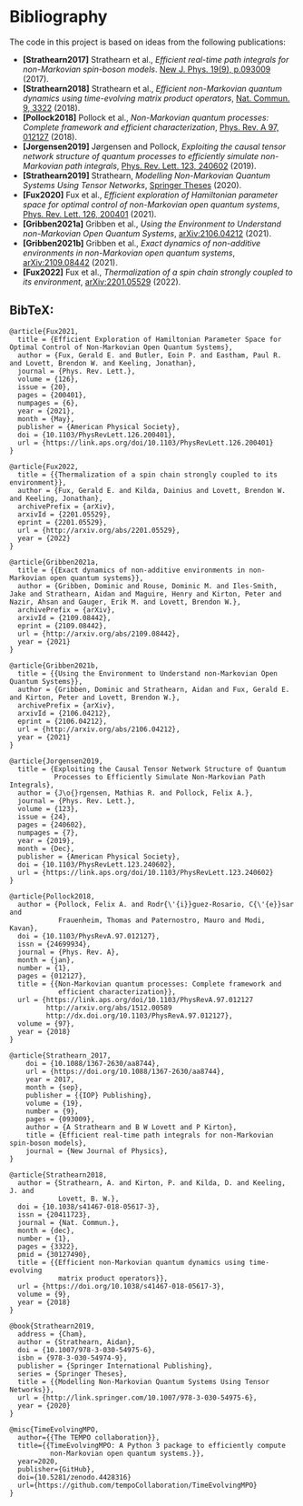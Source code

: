 Bibliography
============

The code in this project is based on ideas from the following publications:

- **[Strathearn2017]** Strathearn et al., *Efficient real-time path integrals for non-Markovian spin-boson models*. [New J. Phys. 19(9), p.093009](http://dx.doi.org/10.1088/1367-2630/aa8744) (2017).
- **[Strathearn2018]** Strathearn et al., *Efficient non-Markovian quantum dynamics using time-evolving matrix product operators*, [Nat. Commun. 9, 3322](https://doi.org/10.1038/s41467-018-05617-3)
  (2018).
- **[Pollock2018]** Pollock et al., *Non-Markovian quantum processes: Complete framework and efficient characterization*, [Phys. Rev. A 97, 012127](http://dx.doi.org/10.1103/PhysRevA.97.012127) (2018).
- **[Jorgensen2019]** Jørgensen and Pollock, *Exploiting the causal tensor network structure of quantum processes to efficiently simulate non-Markovian path integrals*, [Phys. Rev. Lett. 123, 240602](http://dx.doi.org/10.1103/PhysRevLett.123.240602) (2019).
- **[Strathearn2019]** Strathearn, *Modelling Non-Markovian Quantum Systems Using Tensor Networks*, [Springer Theses](http://link.springer.com/10.1007/978-3-030-54975-6) (2020).
- **[Fux2020]** Fux et al., *Efficient exploration of Hamiltonian parameter space for optimal control of non-Markovian open quantum systems*, [Phys. Rev. Lett. 126, 200401](https://link.aps.org/doi/10.1103/PhysRevLett.126.200401) (2021).
- **[Gribben2021a]** Gribben et al., *Using the Environment to Understand non-Markovian Open Quantum Systems*, [arXiv:2106.04212](http://arxiv.org/abs/2106.04212) (2021).
- **[Gribben2021b]** Gribben et al., *Exact dynamics of non-additive environments in non-Markovian open quantum systems*, [arXiv:2109.08442](http://arxiv.org/abs/2109.08442) (2021).
- **[Fux2022]** Fux et al., *Thermalization of a spin chain strongly coupled to its environment*, [arXiv:2201.05529](http://arxiv.org/abs/2201.05529) (2022).


BibTeX:
-------


```
@article{Fux2021,
  title = {Efficient Exploration of Hamiltonian Parameter Space for Optimal Control of Non-Markovian Open Quantum Systems},
  author = {Fux, Gerald E. and Butler, Eoin P. and Eastham, Paul R. and Lovett, Brendon W. and Keeling, Jonathan},
  journal = {Phys. Rev. Lett.},
  volume = {126},
  issue = {20},
  pages = {200401},
  numpages = {6},
  year = {2021},
  month = {May},
  publisher = {American Physical Society},
  doi = {10.1103/PhysRevLett.126.200401},
  url = {https://link.aps.org/doi/10.1103/PhysRevLett.126.200401}
}

@article{Fux2022,
  title = {{Thermalization of a spin chain strongly coupled to its environment}},
  author = {Fux, Gerald E. and Kilda, Dainius and Lovett, Brendon W. and Keeling, Jonathan},
  archivePrefix = {arXiv},
  arxivId = {2201.05529},
  eprint = {2201.05529},
  url = {http://arxiv.org/abs/2201.05529},
  year = {2022}
}

@article{Gribben2021a,
  title = {{Exact dynamics of non-additive environments in non-Markovian open quantum systems}},
  author = {Gribben, Dominic and Rouse, Dominic M. and Iles-Smith, Jake and Strathearn, Aidan and Maguire, Henry and Kirton, Peter and Nazir, Ahsan and Gauger, Erik M. and Lovett, Brendon W.},
  archivePrefix = {arXiv},
  arxivId = {2109.08442},
  eprint = {2109.08442},
  url = {http://arxiv.org/abs/2109.08442},
  year = {2021}
}

@article{Gribben2021b,
  title = {{Using the Environment to Understand non-Markovian Open Quantum Systems}},
  author = {Gribben, Dominic and Strathearn, Aidan and Fux, Gerald E. and Kirton, Peter and Lovett, Brendon W.},
  archivePrefix = {arXiv},
  arxivId = {2106.04212},
  eprint = {2106.04212},
  url = {http://arxiv.org/abs/2106.04212},
  year = {2021}
}

@article{Jorgensen2019,
  title = {Exploiting the Causal Tensor Network Structure of Quantum
           Processes to Efficiently Simulate Non-Markovian Path Integrals},
  author = {J\o{}rgensen, Mathias R. and Pollock, Felix A.},
  journal = {Phys. Rev. Lett.},
  volume = {123},
  issue = {24},
  pages = {240602},
  numpages = {7},
  year = {2019},
  month = {Dec},
  publisher = {American Physical Society},
  doi = {10.1103/PhysRevLett.123.240602},
  url = {https://link.aps.org/doi/10.1103/PhysRevLett.123.240602}
}

@article{Pollock2018,
  author = {Pollock, Felix A. and Rodr{\'{i}}guez-Rosario, C{\'{e}}sar and
            Frauenheim, Thomas and Paternostro, Mauro and Modi, Kavan},
  doi = {10.1103/PhysRevA.97.012127},
  issn = {24699934},
  journal = {Phys. Rev. A},
  month = {jan},
  number = {1},
  pages = {012127},
  title = {{Non-Markovian quantum processes: Complete framework and
            efficient characterization}},
  url = {https://link.aps.org/doi/10.1103/PhysRevA.97.012127
         http://arxiv.org/abs/1512.00589
         http://dx.doi.org/10.1103/PhysRevA.97.012127},
  volume = {97},
  year = {2018}
}

@article{Strathearn_2017,
	doi = {10.1088/1367-2630/aa8744},
	url = {https://doi.org/10.1088/1367-2630/aa8744},
	year = 2017,
	month = {sep},
	publisher = {{IOP} Publishing},
	volume = {19},
	number = {9},
	pages = {093009},
	author = {A Strathearn and B W Lovett and P Kirton},
	title = {Efficient real-time path integrals for non-Markovian spin-boson models},
	journal = {New Journal of Physics},
}

@article{Strathearn2018,
  author = {Strathearn, A. and Kirton, P. and Kilda, D. and Keeling, J. and
            Lovett, B. W.},
  doi = {10.1038/s41467-018-05617-3},
  issn = {20411723},
  journal = {Nat. Commun.},
  month = {dec},
  number = {1},
  pages = {3322},
  pmid = {30127490},
  title = {{Efficient non-Markovian quantum dynamics using time-evolving
            matrix product operators}},
  url = {https://doi.org/10.1038/s41467-018-05617-3},
  volume = {9},
  year = {2018}
}

@book{Strathearn2019,
  address = {Cham},
  author = {Strathearn, Aidan},
  doi = {10.1007/978-3-030-54975-6},
  isbn = {978-3-030-54974-9},
  publisher = {Springer International Publishing},
  series = {Springer Theses},
  title = {{Modelling Non-Markovian Quantum Systems Using Tensor Networks}},
  url = {http://link.springer.com/10.1007/978-3-030-54975-6},
  year = {2020}
}

@misc{TimeEvolvingMPO,
  author={{The TEMPO collaboration}},
  title={{TimeEvolvingMPO: A Python 3 package to efficiently compute
          non-Markovian open quantum systems.}},
  year=2020,
  publisher={GitHub},
  doi={10.5281/zenodo.4428316}
  url={https://github.com/tempoCollaboration/TimeEvolvingMPO}
}

```
